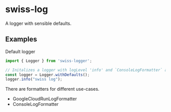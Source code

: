 # swiss-log

A logger with sensible defaults.

## Examples

Default logger

```ts
import { Logger } from 'swiss-logger';

// Initalizes a logger with logLevel 'info' and `ConsoleLogFormatter` as the formatter
const logger = Logger.withDefaults();
logger.info("swiss log");
```

There are formatters for different use-cases.

- GoogleCloudRunLogFormatter
- ConsoleLogFormatter


